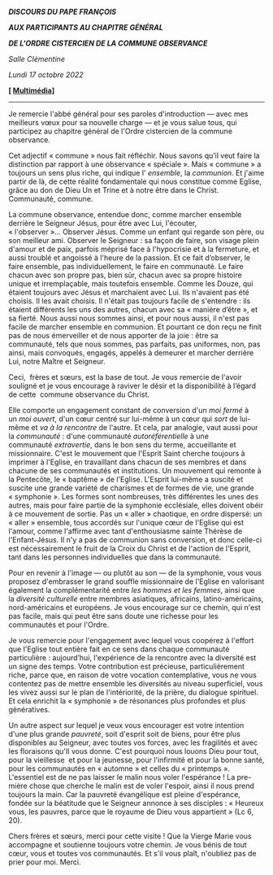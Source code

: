 ***DISCOURS DU PAPE FRANÇOIS***

***AUX PARTICIPANTS AU CHAPITRE GÉNÉRAL***

***DE L'ORDRE CISTERCIEN DE LA COMMUNE OBSERVANCE***

*Salle Clémentine*

*Lundi 17 octobre 2022*

**[ [Multimédia](http://w2.vatican.va/content/francesco/fr/events/event.dir.html/content/vaticanevents/fr/2022/10/17/cistercensi.html)]**

___________________________________

Je remercie l'abbé général pour ses paroles d'introduction — avec mes meilleurs vœux pour sa nouvelle charge — et je vous salue tous, qui participez au chapitre général de l'Ordre cistercien de la commune observance.

Cet adjectif « commune » nous fait réfléchir. Nous savons qu’il veut faire la distinction par rapport à une observance « spéciale ». Mais « commune » a toujours un sens plus riche, qui indique l' *ensemble*, la *communion*. Et j'aime partir de là, de cette réalité fondamentale qui nous constitue comme Eglise, grâce au don de Dieu Un et Trine et à notre être dans le Christ. Communauté, commune.

La commune observance, entendue donc, comme marcher ensemble derrière le Seigneur Jésus, pour être avec Lui, l'écouter, « l'observer »... Observer Jésus. Comme un enfant qui regarde son père, ou son meilleur ami. Observer le Seigneur : sa façon de faire, son visage plein d'amour et de paix, parfois méprisé face à l'hypocrisie et à la fermeture, et aussi troublé et angoissé à l'heure de la passion. Et ce fait d’observer, le faire ensemble, pas individuellement, le faire en communauté. Le faire chacun avec son propre pas, bien sûr, chacun avec sa propre histoire unique et irremplaçable, mais toutefois ensemble. Comme les Douze, qui étaient toujours avec Jésus et marchaient avec Lui. Ils n'avaient pas été choisis. Il les avait choisis. Il n'était pas toujours facile de s'entendre : ils étaient différents les uns des autres, chacun avec sa « manière d’être », et sa fierté. Nous aussi nous sommes ainsi, et pour nous aussi, il n'est pas facile de marcher ensemble en communion. Et pourtant ce don reçu ne finit pas de nous émerveiller et de nous apporter de la joie : être sa communauté, tels que nous sommes, pas parfaits, pas uniformes, non, pas ainsi, mais convoqués, engagés, appelés à demeurer et marcher derrière Lui, notre Maître et Seigneur.

Ceci,  frères et sœurs, est la base de tout. Je vous remercie de l'avoir souligné et je vous encourage à raviver le désir et la disponibilité à l’égard de cette  commune observance du Christ.

Elle comporte un engagement constant de conversion d'un *moi fermé* à un *moi ouvert*, d'un cœur centré sur lui-même à un cœur qui *sort* de lui-même et *va à la rencontre* de l'autre. Et cela, par analogie, vaut aussi pour la *communauté* : d'une communauté *autoréférentielle* à une communauté *extravertie*, dans le bon sens du terme, accueillante et missionnaire. C'est le mouvement que l'Esprit Saint cherche toujours à imprimer à l'Eglise, en travaillant dans chacun de ses membres et dans chacune de ses communautés et institutions. Un mouvement qui remonte à la Pentecôte, le « baptême » de l'Eglise. L'Esprit lui-même a suscité et suscite une grande variété de charismes et de formes de vie, une grande « symphonie ». Les formes sont nombreuses, très différentes les unes des autres, mais pour faire partie de la symphonie ecclésiale, elles doivent obéir à ce mouvement de sortie. Pas un « aller » chaotique, en ordre dispersé: un « aller » ensemble, tous accordés sur l'unique cœur de l'Eglise qui est l'amour, comme l'affirme avec tant d'enthousiasme sainte Thérèse de l'Enfant-Jésus. Il n'y a pas de communion sans conversion, et donc celle-ci est nécessairement le fruit de la Croix du Christ et de l'action de l'Esprit, tant dans les personnes individuelles que dans la communauté.

Pour en revenir à l'image — ou plutôt au son — de la symphonie, vous vous proposez d'embrasser le grand souffle missionnaire de l'Eglise en valorisant également la complémentarité entre *les hommes et les femmes*, ainsi que la *diversité culturelle* entre membres asiatiques, africains, latino-américains, nord-américains et européens. Je vous encourage sur ce chemin, qui n'est pas facile, mais qui peut être sans doute une richesse pour les communautés et pour l'Ordre.

Je vous remercie pour l'engagement avec lequel vous coopérez à l'effort que l'Eglise tout entière fait en ce sens dans chaque communauté particulière : aujourd’hui, l'expérience de la rencontre avec la diversité est un signe des temps. Votre contribution est précieuse, particulièrement riche, parce que, en raison de votre vocation contemplative, vous ne vous contentez pas de mettre ensemble les diversités au niveau superficiel, vous les vivez aussi sur le plan de l'intériorité, de la prière, du dialogue spirituel. Et cela enrichit la « symphonie » de résonances plus profondes et plus génératives.

Un autre aspect sur lequel je veux vous encourager est votre intention d'une plus grande *pauvreté*, soit d'esprit soit de biens, pour être plus disponibles au Seigneur, avec toutes vos forces, avec les fragilités et avec les floraisons qu'Il vous donne. C'est pourquoi nous louons Dieu pour tout, pour la vieillesse  et pour la jeunesse, pour l'infirmité et pour la bonne santé, pour les communautés en « automne » et celles du « printemps ». L'essentiel est de ne pas laisser le malin nous voler l'espérance ! La pre-mière chose que cherche le malin est de voler l'espoir, ainsi il nous prend toujours la main. Car la pauvreté évangélique est pleine d'espérance, fondée sur la béatitude que le Seigneur annonce à ses disciples : « Heureux vous, les pauvres, parce que le royaume de Dieu vous appartient » (Lc 6, 20).

Chers frères et sœurs, merci pour cette visite ! Que la Vierge Marie vous accompagne et soutienne toujours votre chemin. Je vous bénis de tout cœur, vous et toutes vos communautés. Et s'il vous plaît, n'oubliez pas de prier pour moi. Merci.